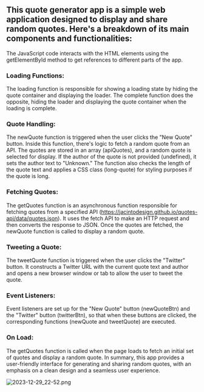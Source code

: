  ## This quote generator app is a simple web application designed to display and share random quotes. Here's a breakdown of its main components and functionalities:



The JavaScript code interacts with the HTML elements using the getElementById method to get references to different parts of the app.

### Loading Functions:

The loading function is responsible for showing a loading state by hiding the quote container and displaying the loader.
The complete function does the opposite, hiding the loader and displaying the quote container when the loading is complete.


### Quote Handling:

The newQuote function is triggered when the user clicks the "New Quote" button.
Inside this function, there's logic to fetch a random quote from an API. The quotes are stored in an array (apiQuotes), and a random quote is selected for display.
If the author of the quote is not provided (undefined), it sets the author text to "Unknown."
The function also checks the length of the quote text and applies a CSS class (long-quote) for styling purposes if the quote is long.


### Fetching Quotes:

The getQuotes function is an asynchronous function responsible for fetching quotes from a specified API (https://jacintodesign.github.io/quotes-api/data/quotes.json).
It uses the fetch API to make an HTTP request and then converts the response to JSON.
Once the quotes are fetched, the newQuote function is called to display a random quote.


### Tweeting a Quote:

The tweetQuote function is triggered when the user clicks the "Twitter" button.
It constructs a Twitter URL with the current quote text and author and opens a new browser window or tab to allow the user to tweet the quote.


### Event Listeners:

Event listeners are set up for the "New Quote" button (newQuoteBtn) and the "Twitter" button (twitterBtn), so that when these buttons are clicked, the corresponding functions (newQuote and tweetQuote) are executed.

### On Load:

The getQuotes function is called when the page loads to fetch an initial set of quotes and display a random quote.
In summary, this app provides a user-friendly interface for generating and sharing random quotes, with an emphasis on a clean design and a seamless user experience.




![2023-12-29_22-52.png](..%2F2023-12-29_22-52.png)